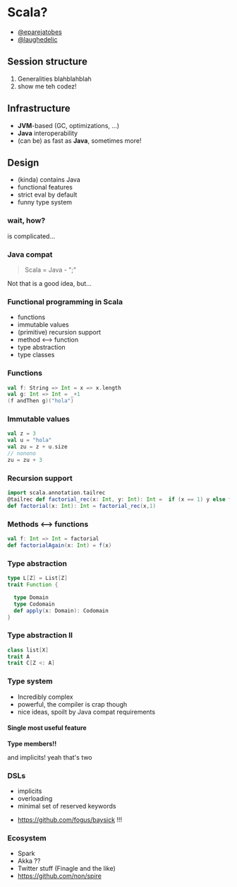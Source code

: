 # Scala?

- [@eparejatobes](https://github.com/eparejatobes)
- [@laughedelic](https://github.com/laughedelic)

## Session structure

1. Generalities blahblahblah
2. show me teh codez!

## Infrastructure

- **JVM**-based (GC, optimizations, ...)
- **Java** interoperability
- (can be) as fast as **Java**, sometimes more!

## Design

- (kinda) contains Java
- functional features
- strict eval by default
- funny type system

### wait, how?

is complicated...

### Java compat

> Scala = Java - ";"

Not that is a good idea, but...

<!-- TODO use libs, syntax, same features -->

### Functional programming in Scala

- functions
- immutable values
- (primitive) recursion support
- method <--> function
- type abstraction
- type classes

### Functions

``` scala
val f: String => Int = x => x.length
val g: Int => Int = _+1
(f andThen g)("hola")
```

### Immutable values

``` scala
val z = 3
val u = "hola"
val zu = z + u.size
// nonono
zu = zu + 3
```

### Recursion support

``` scala
import scala.annotation.tailrec
@tailrec def factorial_rec(x: Int, y: Int): Int =  if (x == 1) y else factorial_rec(x - 1, x * y)
def factorial(x: Int): Int = factorial_rec(x,1)
```

### Methods <--> functions

``` scala
val f: Int => Int = factorial
def factorialAgain(x: Int) = f(x)
```

### Type abstraction

``` scala
type L[Z] = List[Z]
trait Function {

  type Domain
  type Codomain
  def apply(x: Domain): Codomain
}
```

### Type abstraction II

``` scala
class list[X]
trait A
trait C[Z <: A]
```

### Type system

- Incredibly complex
- powerful, the compiler is crap though
- nice ideas, spoilt by Java compat requirements

<!-- TODO: funny type-level stuff goes here -->

#### Single most useful feature

**Type members!!**

and implicits! yeah that's two

### DSLs

- implicits
- overloading
- minimal set of reserved keywords

<!-- TODO explain, why Scala helps, examples? -->

- https://github.com/fogus/baysick !!!

### Ecosystem

- Spark
- Akka ??
- Twitter stuff (Finagle and the like)
- https://github.com/non/spire
